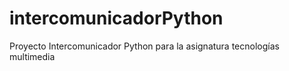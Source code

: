 # intercomunicadorPython
Proyecto Intercomunicador Python para la asignatura tecnologías multimedia
